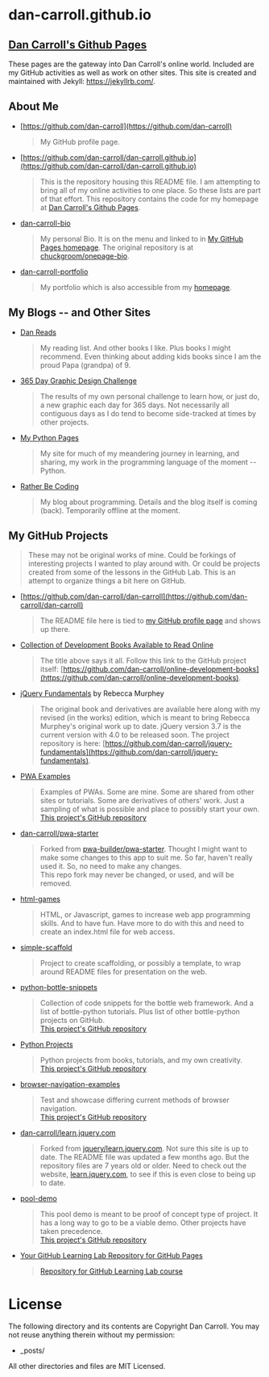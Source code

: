 # dan-carroll.github.io
[Dan Carroll's Github Pages](https://dan-carroll.github.io/)
-------------------------
These pages are the gateway into Dan Carroll's online world. Included are my GitHub activities as well as work on other sites. This site is created and maintained with Jekyll: <https://jekyllrb.com/>.

## About Me

- [https://github.com/dan-carroll](https://github.com/dan-carroll)

   > My GitHub profile page.

- [https://github.com/dan-carroll/dan-carroll.github.io](https://github.com/dan-carroll/dan-carroll.github.io)

   > This is the repository housing this README file. I am attempting to bring all of my online activities to one place. So these lists are part of that effort. This repository contains the code for my homepage at [Dan Carroll's Github Pages](https://dan-carroll.github.io/).

- [dan-carroll-bio](https://github.com/dan-carroll/dan-carroll-bio)

   > My personal Bio. It is on the menu and linked to in [My GitHub Pages homepage](https://dan-carroll.github.io/). The original repository is at [chuckgroom/onepage-bio](https://github.com/chuckgroom/onepage-bio).

- [dan-carroll-portfolio](https://github.com/dan-carroll/dan-carroll-portfolio)

   > My portfolio which is also accessible from my [homepage](https://dan-carroll.github.io/).

## My Blogs -- and Other Sites

- [Dan Reads](https://dan-carroll.github.io/danreads/)

   > My reading list. And other books I like. Plus books I might recommend. Even thinking about adding kids books since I am the proud Papa (grandpa) of 9.

- [365 Day Graphic Design Challenge](https://dan-carroll.github.io/graphic-design-challenge/)

   > The results of my own personal challenge to learn how, or just do, a new graphic each day for 365 days. Not necessarily all contiguous days as I do tend to become side-tracked at times by other projects.

- [My Python Pages](https://dancarroll.pythonanywhere.com/)

   > My site for much of my meandering journey in learning, and sharing, my work in the programming language of the moment -- Python.

- [Rather Be Coding](#)

   > My blog about programming. Details and the blog itself is coming (back). Temporarily offline at the moment.

## My GitHub Projects

   > These may not be original works of mine. Could be forkings of interesting projects I wanted to play around with. Or could be projects created from some of the lessons in the GitHub Lab. This is an attempt to organize things a bit here on GitHub.

- [https://github.com/dan-carroll/dan-carroll](https://github.com/dan-carroll/dan-carroll)
   > The README file here is tied to [my GitHub profile page](https://github.com/dan-carroll) and shows up there.

- [Collection of Development Books Available to Read Online](https://dan-carroll.github.io/online-development-books/)

   > The title above says it all. Follow this link to the GitHub project itself: [https://github.com/dan-carroll/online-development-books](https://github.com/dan-carroll/online-development-books).

- [jQuery Fundamentals](https://dan-carroll.github.io/jquery-fundamentals/) by Rebecca Murphey

   > The original book and derivatives are available here along with my revised (in the works) edition, which is meant to bring Rebecca Murphey's original work up to date. jQuery version 3.7 is the current version with 4.0 to be released soon. The project repository is here: [https://github.com/dan-carroll/jquery-fundamentals](https://github.com/dan-carroll/jquery-fundamentals).

- [PWA Examples](https://dan-carroll.github.io/pwa-examples/)

   > Examples of PWAs. Some are mine. Some are shared from other sites or tutorials. Some are derivatives of others' work. Just a sampling of what is possible and place to possibly start your own.  
   > [This project's GitHub repository](https://github.com/dan-carroll/pwa-examples)

- [dan-carroll/pwa-starter](https://github.com/dan-carroll/pwa-starter)

   > Forked from [pwa-builder/pwa-starter](https://github.com/pwa-builder/pwa-starter). Thought I might want to make some changes to this app to suit me. So far, haven't really used it. So, no need to make any changes.  
   > This repo fork may never be changed, or used, and will be removed.

- [html-games](https://github.com/dan-carroll/html-games)

   > HTML, or Javascript, games to increase web app programming skills. And to have fun. Have more to do with this and need to create an index.html file for web access.

- [simple-scaffold](https://github.com/dan-carroll/simple-scaffold)

   > Project to create scaffolding, or possibly a template, to wrap around README files for presentation on the web.

- [python-bottle-snippets](https://dan-carroll.github.io/python-bottle-snippets/)

   > Collection of code snippets for the bottle web framework. And a list of bottle-python tutorials. Plus list of other bottle-python projects on GitHub.  
   > [This project's GitHub repository](https://github.com/dan-carroll/python-bottle-snippets)

- [Python Projects](https://dan-carroll.github.io/python-projects/)

   > Python projects from books, tutorials, and my own creativity.  
   > [This project's GitHub repository](https://github.com/dan-carroll/python-projects)

- [browser-navigation-examples](https://dan-carroll.github.io/navigation-examples/)

   > Test and showcase differing current methods of browser navigation.  
   > [This project's GitHub repository](https://github.com/dan-carroll/navigation-examples)

- [dan-carroll/learn.jquery.com](https://github.com/dan-carroll/learn.jquery.com)

   > Forked from [jquery/learn.jquery.com](https://github.com/jquery/learn.jquery.com). Not sure this site is up to date. The README file was updated a few months ago. But the repository files are 7 years old or older. Need to check out the website, [learn.jquery.com](https://learn.jquery.com/), to see if this is even close to being up to date.

- [pool-demo](https://github.com/dan-carroll/pool-demo)

   > This pool demo is meant to be proof of concept type of project. It has a long way to go to be a viable demo. Other projects have taken precedence.  
   > [This project's GitHub repository](https://github.com/dan-carroll/pool-demo)

- [Your GitHub Learning Lab Repository for GitHub Pages](https://dan-carroll.github.io/github-pages-with-jekyll/)

   > [Repository for GitHub Learning Lab course](https://github.com/dan-carroll/github-pages-with-jekyll)



# License

The following directory and its contents are Copyright Dan Carroll. You may not reuse anything therein without my permission:

* _posts/

All other directories and files are MIT Licensed.
